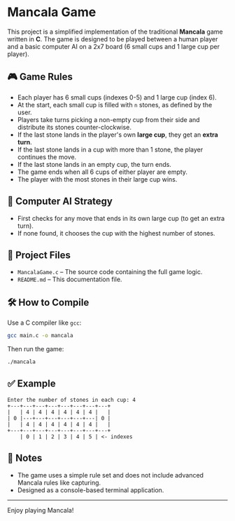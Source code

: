 # Mancala Game 

This project is a simplified implementation of the traditional **Mancala** game written in **C**. The game is designed to be played between a human player and a basic computer AI on a 2x7 board (6 small cups and 1 large cup per player).

## 🎮 Game Rules

- Each player has 6 small cups (indexes 0-5) and 1 large cup (index 6).
- At the start, each small cup is filled with `n` stones, as defined by the user.
- Players take turns picking a non-empty cup from their side and distribute its stones counter-clockwise.
- If the last stone lands in the player's own **large cup**, they get an **extra turn**.
- If the last stone lands in a cup with more than 1 stone, the player continues the move.
- If the last stone lands in an empty cup, the turn ends.
- The game ends when all 6 cups of either player are empty.
- The player with the most stones in their large cup wins.

## 🧠 Computer AI Strategy

- First checks for any move that ends in its own large cup (to get an extra turn).
- If none found, it chooses the cup with the highest number of stones.

## 📂 Project Files

- `MancalaGame.c` – The source code containing the full game logic.
- `README.md` – This documentation file.

## 🛠️ How to Compile

Use a C compiler like `gcc`:

```bash
gcc main.c -o mancala
```

Then run the game:

```bash
./mancala
```

## ✅ Example

```text
Enter the number of stones in each cup: 4
+---+---+---+---+---+---+---+---+
|   | 4 | 4 | 4 | 4 | 4 | 4 |   |
| 0 |---+---+---+---+---+---| 0 |
|   | 4 | 4 | 4 | 4 | 4 | 4 |   |
+---+---+---+---+---+---+---+---+
    | 0 | 1 | 2 | 3 | 4 | 5 | <- indexes
```

## 📌 Notes

- The game uses a simple rule set and does not include advanced Mancala rules like capturing.
- Designed as a console-based terminal application.

---

Enjoy playing Mancala!
